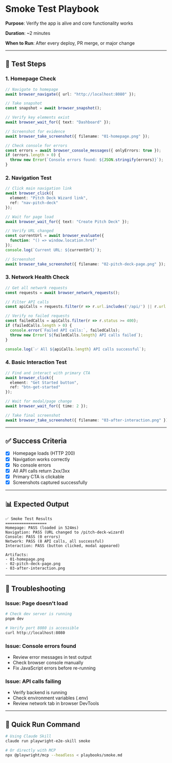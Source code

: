 # Smoke Test Playbook

**Purpose**: Verify the app is alive and core functionality works

**Duration**: ~2 minutes

**When to Run**: After every deploy, PR merge, or major change

---

## 🎯 Test Steps

### 1. Homepage Check
```typescript
// Navigate to homepage
await browser_navigate({ url: "http://localhost:8080" });

// Take snapshot
const snapshot = await browser_snapshot();

// Verify key elements exist
await browser_wait_for({ text: "Dashboard" });

// Screenshot for evidence
await browser_take_screenshot({ filename: "01-homepage.png" });

// Check console for errors
const errors = await browser_console_messages({ onlyErrors: true });
if (errors.length > 0) {
  throw new Error(`Console errors found: ${JSON.stringify(errors)}`);
}
```

### 2. Navigation Test
```typescript
// Click main navigation link
await browser_click({
  element: "Pitch Deck Wizard link",
  ref: "nav-pitch-deck"
});

// Wait for page load
await browser_wait_for({ text: "Create Pitch Deck" });

// Verify URL changed
const currentUrl = await browser_evaluate({
  function: "() => window.location.href"
});
console.log(`Current URL: ${currentUrl}`);

// Screenshot
await browser_take_screenshot({ filename: "02-pitch-deck-page.png" });
```

### 3. Network Health Check
```typescript
// Get all network requests
const requests = await browser_network_requests();

// Filter API calls
const apiCalls = requests.filter(r => r.url.includes('/api/') || r.url.includes('/functions/'));

// Verify no failed requests
const failedCalls = apiCalls.filter(r => r.status >= 400);
if (failedCalls.length > 0) {
  console.error(`Failed API calls:`, failedCalls);
  throw new Error(`${failedCalls.length} API calls failed`);
}

console.log(`✅ All ${apiCalls.length} API calls successful`);
```

### 4. Basic Interaction Test
```typescript
// Find and interact with primary CTA
await browser_click({
  element: "Get Started button",
  ref: "btn-get-started"
});

// Wait for modal/page change
await browser_wait_for({ time: 2 });

// Take final screenshot
await browser_take_screenshot({ filename: "03-after-interaction.png" });
```

---

## ✅ Success Criteria

- [x] Homepage loads (HTTP 200)
- [x] Navigation works correctly
- [x] No console errors
- [x] All API calls return 2xx/3xx
- [x] Primary CTA is clickable
- [x] Screenshots captured successfully

---

## 📊 Expected Output

```
✅ Smoke Test Results
==================
Homepage: PASS (loaded in 524ms)
Navigation: PASS (URL changed to /pitch-deck-wizard)
Console: PASS (0 errors)
Network: PASS (8 API calls, all successful)
Interaction: PASS (button clicked, modal appeared)

Artifacts:
- 01-homepage.png
- 02-pitch-deck-page.png
- 03-after-interaction.png
```

---

## 🔧 Troubleshooting

### Issue: Page doesn't load
```bash
# Check dev server is running
pnpm dev

# Verify port 8080 is accessible
curl http://localhost:8080
```

### Issue: Console errors found
- Review error messages in test output
- Check browser console manually
- Fix JavaScript errors before re-running

### Issue: API calls failing
- Verify backend is running
- Check environment variables (.env)
- Review network tab in browser DevTools

---

## 🚀 Quick Run Command

```bash
# Using Claude Skill
claude run playwright-e2e-skill smoke

# Or directly with MCP
npx @playwright/mcp --headless < playbooks/smoke.md
```
